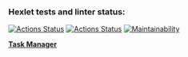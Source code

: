 ### Hexlet tests and linter status:
[![Actions Status](https://github.com/fejjjsan/java-project-99/actions/workflows/hexlet-check.yml/badge.svg)](https://github.com/fejjjsan/java-project-99/actions)
[![Actions Status](https://github.com/fejjjsan/java-project-99/actions/workflows/project-99-check.yml/badge.svg)](https://github.com/fejjjsan/java-project-99/actions)
[![Maintainability](https://api.codeclimate.com/v1/badges/7f54bc828548ebabc2b4/maintainability)](https://codeclimate.com/github/fejjjsan/java-project-99/maintainability)

[**Task Manager**](https://java-project-99-bsky.onrender.com)